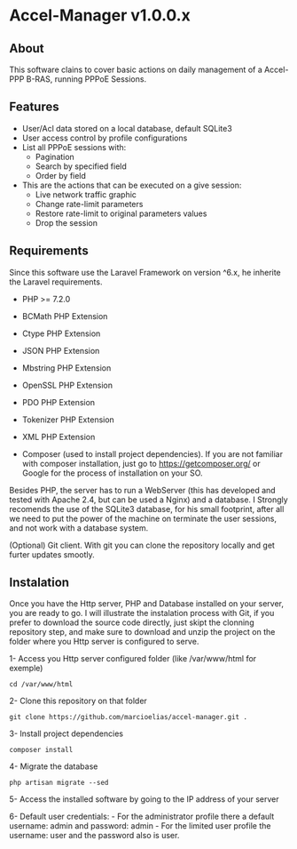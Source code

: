 # Accel-Manager v1.0.0.x

## About

This software clains to cover basic actions on daily management of a Accel-PPP B-RAS, running PPPoE Sessions.

## Features

 - User/Acl data stored on a local database, default SQLite3 
 - User access control by profile configurations
 - List all PPPoE sessions with:
    - Pagination 
    - Search by specified field
    - Order by field
 - This are the actions that can be executed on a give session:
    - Live network traffic graphic
    - Change rate-limit parameters
    - Restore rate-limit to original parameters values
    - Drop the session

## Requirements

Since this software use the Laravel Framework on version ^6.x, he inherite the Laravel
requirements.

- PHP >= 7.2.0
- BCMath PHP Extension
- Ctype PHP Extension
- JSON PHP Extension
- Mbstring PHP Extension
- OpenSSL PHP Extension
- PDO PHP Extension 
- Tokenizer PHP Extension
- XML PHP Extension

- Composer (used to install project dependencies). If you are not familiar with composer installation, just go to https://getcomposer.org/ or Google for the process of installation on your SO.

Besides PHP, the server has to run a WebServer (this has developed and tested with Apache 2.4, but can be used a Nginx) and a database. I Strongly recomends the use of the SQLite3 database, for his small footprint, after all we need to put the power of the machine on terminate the user sessions, and not work with a database system.

(Optional) Git client. With git you can clone the repository locally and get furter updates smootly.

## Instalation

Once you have the Http server, PHP and Database installed on your server, you are ready to go. I will illustrate the instalation process with Git, if you prefer to download the source code directly, just skipt the clonning repository step, and make sure to download and unzip the project on the folder where you Http server is configured to serve.

1- Access you Http server configured folder (like /var/www/html for exemple)
```
cd /var/www/html
```

2- Clone this repository on that folder
```
git clone https://github.com/marcioelias/accel-manager.git .
``` 

3- Install project dependencies
```
composer install
```

4- Migrate the database
```
php artisan migrate --sed
```

5- Access the installed software by going to the IP address of your server

6- Default user credentials:
    - For the administrator profile there a default username: admin and password: admin
    - For the limited user profile the username: user and the password also is user.


